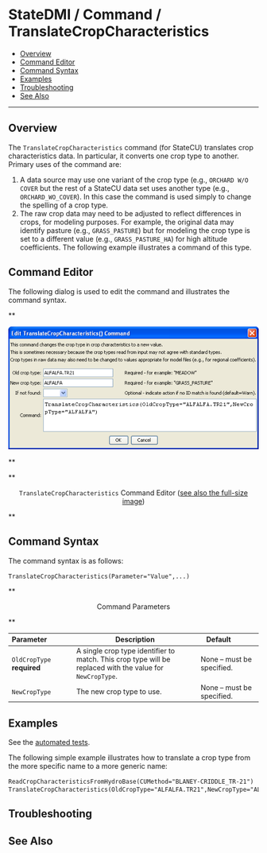 # StateDMI / Command / TranslateCropCharacteristics #

* [Overview](#overview)
* [Command Editor](#command-editor)
* [Command Syntax](#command-syntax)
* [Examples](#examples)
* [Troubleshooting](#troubleshooting)
* [See Also](#see-also)

-------------------------

## Overview ##

The `TranslateCropCharacteristics` command (for StateCU)
translates crop characteristics data.  In particular, it converts one crop type to another.  Primary uses of the command are:

1. A data source may use one variant of the crop type (e.g., `ORCHARD W/O COVER` but the
rest of a StateCU data set uses another type (e.g., `ORCHARD_WO_COVER`).
In this case the command is used simply to change the spelling of a crop type.
2. The raw crop data may need to be adjusted to reflect differences in crops, for modeling purposes.
For example, the original data may identify pasture (e.g., `GRASS_PASTURE`) but for modeling the crop
type is set to a different value (e.g., `GRASS_PASTURE_HA`) for high altitude coefficients.
The following example illustrates a command of this type.

## Command Editor ##

The following dialog is used to edit the command and illustrates the command syntax.

**<p style="text-align: center;">
![TranslateCropCharacteristics](TranslateCropCharacteristics.png)
</p>**

**<p style="text-align: center;">
`TranslateCropCharacteristics` Command Editor (<a href="../TranslateCropCharacteristics.png">see also the full-size image</a>)
</p>**

## Command Syntax ##

The command syntax is as follows:

```text
TranslateCropCharacteristics(Parameter="Value",...)
```
**<p style="text-align: center;">
Command Parameters
</p>**

| **Parameter**&nbsp;&nbsp;&nbsp;&nbsp;&nbsp;&nbsp;&nbsp;&nbsp;&nbsp;&nbsp;&nbsp;&nbsp; | **Description** | **Default**&nbsp;&nbsp;&nbsp;&nbsp;&nbsp;&nbsp;&nbsp;&nbsp;&nbsp;&nbsp; |
| --------------|-----------------|----------------- |
| `OldCropType`<br>**required** | A single crop type identifier to match.  This crop type will be replaced with the value for `NewCropType`. | None – must be specified. |
| `NewCropType` | The new crop type to use. | None – must be specified. |

## Examples ##

See the [automated tests](https://github.com/OpenCDSS/cdss-app-statedmi-test/tree/master/test/regression/commands/TranslateCropCharacteristics).

The following simple example illustrates how to translate a crop type from the more specific name to a more generic name:

```
ReadCropCharacteristicsFromHydroBase(CUMethod="BLANEY-CRIDDLE_TR-21")
TranslateCropCharacteristics(OldCropType="ALFALFA.TR21",NewCropType="ALFALFA")
```

## Troubleshooting ##

## See Also ##
